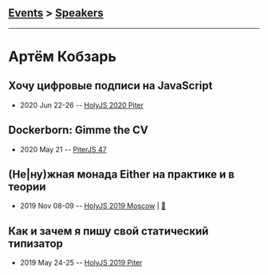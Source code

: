 ## [Events](../README.md) > [Speakers](../speakers.md)
---

# Артём Кобзарь

## Хочу цифровые подписи на JavaScript
- 2020 Jun 22-26 -- [HolyJS 2020 Piter](https://youtu.be/JBuH4xuqQzA)    
## Dockerborn: Gimme the CV
- 2020 May 21 -- [PiterJS 47](https://www.youtube.com/watch?v=pev6g_oysUs)    
## (Не|ну)жная монада Either на практике и в теории
- 2019 Nov 08-09 -- [HolyJS 2019 Moscow](https://www.youtube.com/watch?v=T6Os27MKUCQ)  | [:notebook:](https://assets.ctfassets.net/nn534z2fqr9f/1BT8eyj61TlZB9MsGm8U17/c14a399dd398a20304f8b1237ef91cca/Kobzar_Makhnev_Either_monad.pdf)  
## Как и зачем я пишу свой статический типизатор
- 2019 May 24-25 -- [HolyJS 2019 Piter](https://youtu.be/GIHrPm_YAIc)    
